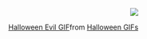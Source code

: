 <p align="center">
  <img src="https://readme-typing-svg.herokuapp.com?font=Orbitron&size=40&color=%2379A500&height=67&duration=3000&center=true&lines=🅺4🅽">
  <div class="tenor-gif-embed" data-postid="14982268" data-share-method="host" data-aspect-ratio="0.8" data-width="100%"><a href="https://tenor.com/view/halloween-evil-pokemon-shadow-dark-gif-14982268">Halloween Evil GIF</a>from <a href="https://tenor.com/search/halloween-gifs">Halloween GIFs</a></div> <script type="text/javascript" async src="https://tenor.com/embed.js"></script>
</p>
